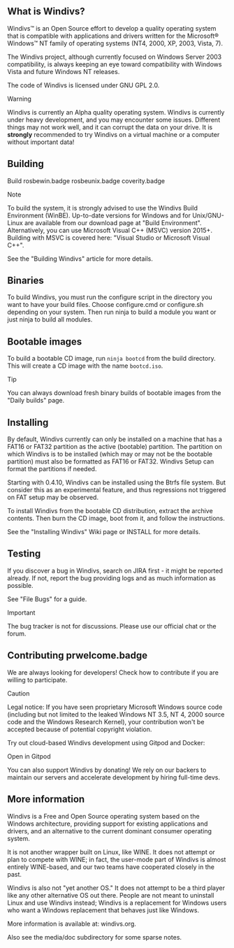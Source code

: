 ## What is Windivs?

Windivs™ is an Open Source effort to develop a quality operating system that is compatible with applications and drivers written for the Microsoft® Windows™ NT family of operating systems (NT4, 2000, XP, 2003, Vista, 7).

The Windivs project, although currently focused on Windows Server 2003 compatibility, is always keeping an eye toward compatibility with Windows Vista and future Windows NT releases.

The code of Windivs is licensed under GNU GPL 2.0.

> [!WARNING]
> Windivs is currently an Alpha quality operating system. Windivs is currently under heavy development, and you may encounter some issues. Different things may not work well, and it can corrupt the data on your drive. It is **strongly** recommended to try Windivs on a virtual machine or a computer without important data!

## Building
Build rosbewin.badge rosbeunix.badge coverity.badge

> [!NOTE]
> To build the system, it is strongly advised to use the Windivs Build Environment (WinBE). Up-to-date versions for Windows and for Unix/GNU-Linux are available from our download page at "Build Environment".\
> Alternatively, you can use Microsoft Visual C++ (MSVC) version 2015+. Building with MSVC is covered here: "Visual Studio or Microsoft Visual C++".

See the "Building Windivs" article for more details.

## Binaries
To build Windivs, you must run the configure script in the directory you want to have your build files. Choose configure.cmd or configure.sh depending on your system. Then run ninja <modulename> to build a module you want or just ninja to build all modules.

## Bootable images
To build a bootable CD image, run `ninja bootcd` from the build directory. This will create a CD image with the name `bootcd.iso`.

> [!TIP]
> You can always download fresh binary builds of bootable images from the "Daily builds" page.

## Installing
By default, Windivs currently can only be installed on a machine that has a FAT16 or FAT32 partition as the active (bootable) partition. The partition on which Windivs is to be installed (which may or may not be the bootable partition) must also be formatted as FAT16 or FAT32. Windivs Setup can format the partitions if needed.

Starting with 0.4.10, Windivs can be installed using the Btrfs file system. But consider this as an experimental feature, and thus regressions not triggered on FAT setup may be observed.

To install Windivs from the bootable CD distribution, extract the archive contents. Then burn the CD image, boot from it, and follow the instructions.

See the "Installing Windivs" Wiki page or INSTALL for more details.

## Testing
If you discover a bug in Windivs, search on JIRA first - it might be reported already. If not, report the bug providing logs and as much information as possible.

See "File Bugs" for a guide.

> [!IMPORTANT]
> The bug tracker is not for discussions. Please use our official chat or the forum.

## Contributing prwelcome.badge
We are always looking for developers! Check how to contribute if you are willing to participate.

> [!CAUTION]
> Legal notice: If you have seen proprietary Microsoft Windows source code (including but not limited to the leaked Windows NT 3.5, NT 4, 2000 source code and the Windows Research Kernel), your contribution won't be accepted because of potential copyright violation.

Try out cloud-based Windivs development using Gitpod and Docker:

Open in Gitpod

You can also support Windivs by donating! We rely on our backers to maintain our servers and accelerate development by hiring full-time devs.

## More information
Windivs is a Free and Open Source operating system based on the Windows architecture, providing support for existing applications and drivers, and an alternative to the current dominant consumer operating system.

It is not another wrapper built on Linux, like WINE. It does not attempt or plan to compete with WINE; in fact, the user-mode part of Windivs is almost entirely WINE-based, and our two teams have cooperated closely in the past.

Windivs is also not "yet another OS." It does not attempt to be a third player like any other alternative OS out there. People are not meant to uninstall Linux and use Windivs instead; Windivs is a replacement for Windows users who want a Windows replacement that behaves just like Windows.

More information is available at: windivs.org.

Also see the media/doc subdirectory for some sparse notes.
